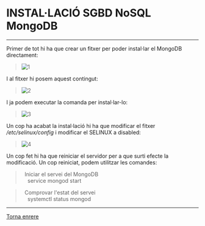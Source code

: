 # INSTAL·LACIÓ SGBD NoSQL MongoDB
***  

Primer de tot hi ha que crear un fitxer per poder instal·lar el MongoDB directament:  
>![1]()  

I al fitxer hi posem aquest contingut:
>![2]()

I ja podem executar la comanda per instal·lar-lo:
>![3]()

Un cop ha acabat la instal·lació hi ha que modificar el fitxer _/etc/selinux/config_ i modificar el SELINUX a disabled:
>![4]()

Un cop fet hi ha que reiniciar el servidor per a que surti efecte la modificació.
Un cop reiniciat, podem utilitzar les comandes:
>&nbsp;&nbsp;Iniciar el servei del MongoDB  
>&nbsp;&nbsp;&nbsp;&nbsp;service mongod start  
  
>&nbsp;&nbsp;Comprovar l'estat del servei  
>&nbsp;&nbsp;&nbsp;&nbsp;systemctl status mongod  

***
[Torna enrere](https://github.com/Josep88/MP10UF2-A1)

